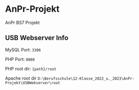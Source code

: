 # AnPr-Projekt
AnPr BS7 Projekt


## USB Webserver Info

MySQL Port: `3306` 

PHP Port: `8080` 

PHP root dir: `{path}/root`

Apache root dir `D:\Berufsschule\12-Klasse_2022_u._2023\AnPr-Projekt\USBWebserver\root`